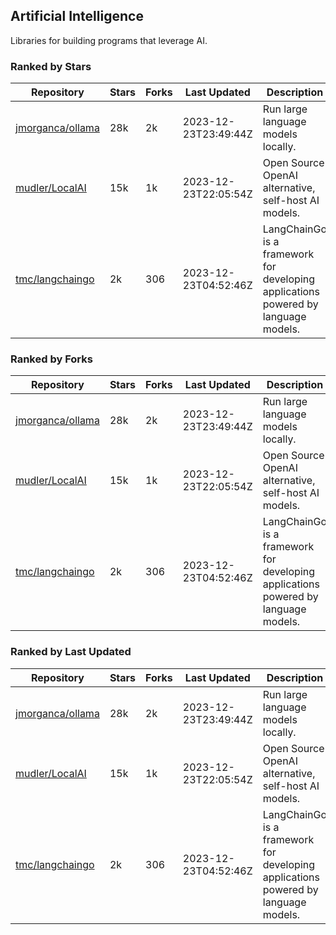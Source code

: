## Artificial Intelligence

Libraries for building programs that leverage AI.

### Ranked by Stars

| Repository | Stars | Forks | Last Updated | Description | 
|------------|-------|-------|--------------|-------------|
| [jmorganca/ollama](https://github.com/jmorganca/ollama) | 28k | 2k | 2023-12-23T23:49:44Z |  Run large language models locally. |
| [mudler/LocalAI](https://github.com/mudler/LocalAI) | 15k | 1k | 2023-12-23T22:05:54Z |  Open Source OpenAI alternative, self-host AI models. |
| [tmc/langchaingo](https://github.com/tmc/langchaingo) | 2k | 306 | 2023-12-23T04:52:46Z |  LangChainGo is a framework for developing applications powered by language models. |

### Ranked by Forks

| Repository | Stars | Forks | Last Updated | Description | 
|------------|-------|-------|--------------|-------------|
| [jmorganca/ollama](https://github.com/jmorganca/ollama) | 28k | 2k | 2023-12-23T23:49:44Z |  Run large language models locally. |
| [mudler/LocalAI](https://github.com/mudler/LocalAI) | 15k | 1k | 2023-12-23T22:05:54Z |  Open Source OpenAI alternative, self-host AI models. |
| [tmc/langchaingo](https://github.com/tmc/langchaingo) | 2k | 306 | 2023-12-23T04:52:46Z |  LangChainGo is a framework for developing applications powered by language models. |

### Ranked by Last Updated

| Repository | Stars | Forks | Last Updated | Description | 
|------------|-------|-------|--------------|-------------|
| [jmorganca/ollama](https://github.com/jmorganca/ollama) | 28k | 2k | 2023-12-23T23:49:44Z |  Run large language models locally. |
| [mudler/LocalAI](https://github.com/mudler/LocalAI) | 15k | 1k | 2023-12-23T22:05:54Z |  Open Source OpenAI alternative, self-host AI models. |
| [tmc/langchaingo](https://github.com/tmc/langchaingo) | 2k | 306 | 2023-12-23T04:52:46Z |  LangChainGo is a framework for developing applications powered by language models. |

